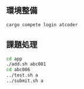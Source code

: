 ## 環境整備
```sh
cargo compete login atcoder
```

## 課題処理
```sh
cd app
./add.sh abc081
cd abc086
../test.sh a
../submit.sh a
```
